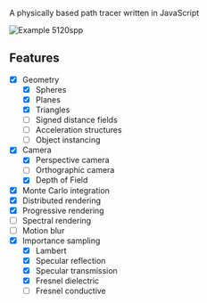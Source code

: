 A physically based path tracer written in JavaScript

![Example 5120spp](https://user-images.githubusercontent.com/1416154/41510920-6982b7f6-726d-11e8-8aa1-afe98fa8bd9f.png)

## Features

* [x] Geometry
    * [x] Spheres
    * [x] Planes
    * [x] Triangles
    * [ ] Signed distance fields
    * [ ] Acceleration structures
    * [ ] Object instancing
* [x] Camera
    * [x] Perspective camera
    * [ ] Orthographic camera
    * [x] Depth of Field
* [x] Monte Carlo integration
* [x] Distributed rendering
* [x] Progressive rendering
* [ ] Spectral rendering
* [ ] Motion blur
* [x] Importance sampling
    * [x] Lambert
    * [x] Specular reflection
    * [x] Specular transmission
    * [x] Fresnel dielectric
    * [ ] Fresnel conductive
